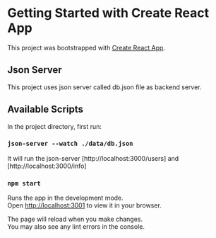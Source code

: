 # Getting Started with Create React App

This project was bootstrapped with [Create React App](https://github.com/facebook/create-react-app).

## Json Server
This project uses json server called db.json file as backend server.

## Available Scripts

In the project directory, first run:

### `json-server --watch ./data/db.json`
It will run the json-server [http://localhost:3000/users] and [http://localhost:3000/info]

### `npm start`

Runs the app in the development mode.\
Open [http://localhost:3001](http://localhost:3001) to view it in your browser.

The page will reload when you make changes.\
You may also see any lint errors in the console.
